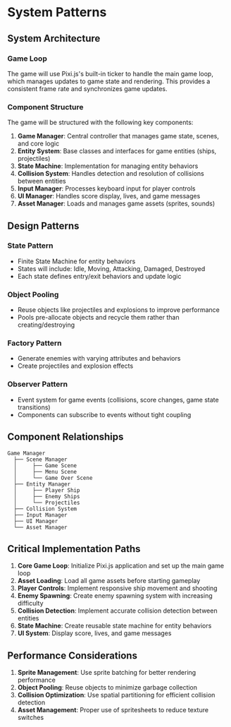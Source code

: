 # System Patterns

## System Architecture

### Game Loop
The game will use Pixi.js's built-in ticker to handle the main game loop, which manages updates to game state and rendering. This provides a consistent frame rate and synchronizes game updates.

### Component Structure
The game will be structured with the following key components:

1. **Game Manager**: Central controller that manages game state, scenes, and core logic
2. **Entity System**: Base classes and interfaces for game entities (ships, projectiles)
3. **State Machine**: Implementation for managing entity behaviors
4. **Collision System**: Handles detection and resolution of collisions between entities
5. **Input Manager**: Processes keyboard input for player controls
6. **UI Manager**: Handles score display, lives, and game messages
7. **Asset Manager**: Loads and manages game assets (sprites, sounds)

## Design Patterns

### State Pattern
- Finite State Machine for entity behaviors
- States will include: Idle, Moving, Attacking, Damaged, Destroyed
- Each state defines entry/exit behaviors and update logic

### Object Pooling
- Reuse objects like projectiles and explosions to improve performance
- Pools pre-allocate objects and recycle them rather than creating/destroying

### Factory Pattern
- Generate enemies with varying attributes and behaviors
- Create projectiles and explosion effects

### Observer Pattern
- Event system for game events (collisions, score changes, game state transitions)
- Components can subscribe to events without tight coupling

## Component Relationships

```
Game Manager
  ├── Scene Manager
  │     ├── Game Scene
  │     ├── Menu Scene
  │     └── Game Over Scene
  ├── Entity Manager
  │     ├── Player Ship
  │     ├── Enemy Ships
  │     └── Projectiles
  ├── Collision System
  ├── Input Manager
  ├── UI Manager
  └── Asset Manager
```

## Critical Implementation Paths

1. **Core Game Loop**: Initialize Pixi.js application and set up the main game loop
2. **Asset Loading**: Load all game assets before starting gameplay
3. **Player Controls**: Implement responsive ship movement and shooting
4. **Enemy Spawning**: Create enemy spawning system with increasing difficulty
5. **Collision Detection**: Implement accurate collision detection between entities
6. **State Machine**: Create reusable state machine for entity behaviors
7. **UI System**: Display score, lives, and game messages

## Performance Considerations

1. **Sprite Management**: Use sprite batching for better rendering performance
2. **Object Pooling**: Reuse objects to minimize garbage collection
3. **Collision Optimization**: Use spatial partitioning for efficient collision detection
4. **Asset Management**: Proper use of spritesheets to reduce texture switches 